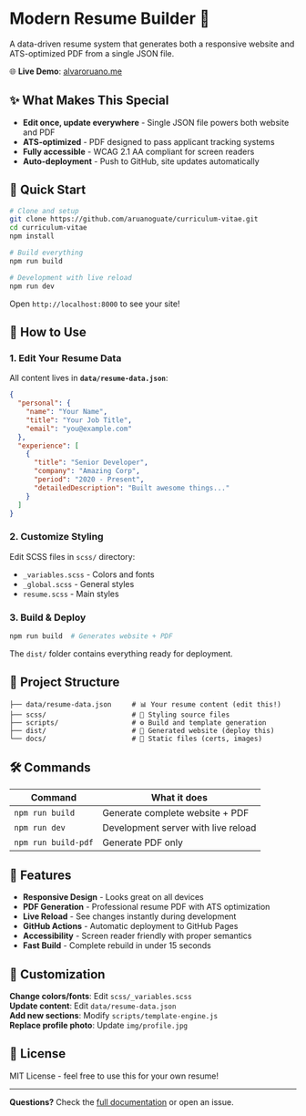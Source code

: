 # Modern Resume Builder 📄

A data-driven resume system that generates both a responsive website and ATS-optimized PDF from a single JSON file.

🌐 **Live Demo**: [alvaroruano.me](https://alvaroruano.me/)

## ✨ What Makes This Special

- **Edit once, update everywhere** - Single JSON file powers both website and PDF
- **ATS-optimized** - PDF designed to pass applicant tracking systems  
- **Fully accessible** - WCAG 2.1 AA compliant for screen readers
- **Auto-deployment** - Push to GitHub, site updates automatically

## 🚀 Quick Start

```bash
# Clone and setup
git clone https://github.com/aruanoguate/curriculum-vitae.git
cd curriculum-vitae
npm install

# Build everything 
npm run build

# Development with live reload
npm run dev
```

Open `http://localhost:8000` to see your site!

## 📝 How to Use

### 1. Edit Your Resume Data
All content lives in **`data/resume-data.json`**:

```json
{
  "personal": {
    "name": "Your Name",
    "title": "Your Job Title",
    "email": "you@example.com"
  },
  "experience": [
    {
      "title": "Senior Developer",
      "company": "Amazing Corp",
      "period": "2020 - Present",
      "detailedDescription": "Built awesome things..."
    }
  ]
}
```

### 2. Customize Styling
Edit SCSS files in `scss/` directory:
- `_variables.scss` - Colors and fonts
- `_global.scss` - General styles  
- `resume.scss` - Main styles

### 3. Build & Deploy
```bash
npm run build  # Generates website + PDF
```

The `dist/` folder contains everything ready for deployment.

## 📁 Project Structure

```
├── data/resume-data.json     # 📊 Your resume content (edit this!)
├── scss/                     # 🎨 Styling source files
├── scripts/                  # ⚙️ Build and template generation
├── dist/                     # 🚀 Generated website (deploy this)
└── docs/                     # 📄 Static files (certs, images)
```

## 🛠️ Commands

| Command | What it does |
|---------|-------------|
| `npm run build` | Generate complete website + PDF |
| `npm run dev` | Development server with live reload |
| `npm run build-pdf` | Generate PDF only |

## 🎯 Features

- **Responsive Design** - Looks great on all devices
- **PDF Generation** - Professional resume PDF with ATS optimization
- **Live Reload** - See changes instantly during development  
- **GitHub Actions** - Automatic deployment to GitHub Pages
- **Accessibility** - Screen reader friendly with proper semantics
- **Fast Build** - Complete rebuild in under 15 seconds

## 🔧 Customization

**Change colors/fonts**: Edit `scss/_variables.scss`  
**Update content**: Edit `data/resume-data.json`  
**Add new sections**: Modify `scripts/template-engine.js`  
**Replace profile photo**: Update `img/profile.jpg`

## 📄 License

MIT License - feel free to use this for your own resume!

---

**Questions?** Check the [full documentation](docs/) or open an issue.